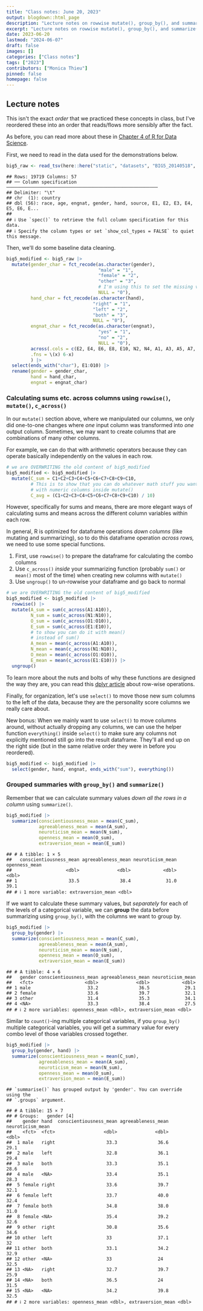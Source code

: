 ```yaml
---
title: "Class notes: June 20, 2023"
output: blogdown::html_page
description: "Lecture notes on rowwise mutate(), group_by(), and summarize()."
excerpt: "Lecture notes on rowwise mutate(), group_by(), and summarize()."
date: 2023-06-20
lastmod: "2024-06-07"
draft: false
images: []
categories: ["Class notes"]
tags: ["2023"]
contributors: ["Monica Thieu"]
pinned: false
homepage: false
---
```




## Lecture notes

This isn't the exact _order_ that we practiced these concepts in class, but I've reordered these into an order that reads/flows more sensibly after the fact.

As before, you can read more about these in [Chapter 4 of R for Data Science](https://r4ds.hadley.nz/data-transform.html).

First, we need to read in the data used for the demonstrations below.


``` r
big5_raw <- read_tsv(here::here("static", "datasets", "BIG5_20140518", "data.csv"))
```

```
## Rows: 19719 Columns: 57
## ── Column specification ────────────────────────────────────────────────────────
## Delimiter: "\t"
## chr  (1): country
## dbl (56): race, age, engnat, gender, hand, source, E1, E2, E3, E4, E5, E6, E...
## 
## ℹ Use `spec()` to retrieve the full column specification for this data.
## ℹ Specify the column types or set `show_col_types = FALSE` to quiet this message.
```

Then, we'll do some baseline data cleaning.


``` r
big5_modified <- big5_raw |> 
  mutate(gender_char = fct_recode(as.character(gender),
                                  "male" = "1",
                                  "female" = "2",
                                  "other" = "3",
                                  # I'm using this to set the missing values as NA
                                  NULL = "0"),
         hand_char = fct_recode(as.character(hand),
                                "right" = "1",
                                "left" = "2",
                                "both" = "3",
                                NULL = "0"),
         engnat_char = fct_recode(as.character(engnat),
                                  "yes" = "1",
                                  "no" = "2",
                                  NULL = "0"),
         across(.cols = c(E2, E4, E6, E8, E10, N2, N4, A1, A3, A5, A7, C2, C4, C6, C8, O2, O4, O6),
         .fns = \(x) 6-x)
         ) |> 
  select(ends_with("char"), E1:O10) |> 
  rename(gender = gender_char,
         hand = hand_char,
         engnat = engnat_char)
```

### Calculating sums etc. across columns using `rowwise()`, `mutate()`, `c_across()`

In our `mutate()` section above, where we manipulated our columns, we only did one-to-one changes where _one_ input column was transformed into _one_ output column. Sometimes, we may want to create columns that are combinations of many other columns.

For example, we can do that with arithmetic operators because they can operate basically independently on the values in each row.


``` r
# we are OVERWRITING the old content of big5_modified
big5_modified <- big5_modified |> 
  mutate(C_sum = C1+C2+C3+C4+C5+C6+C7+C8+C9+C10,
         # This is to show that you can do whatever math stuff you want
         # with numeric columns inside mutate()
         C_avg = (C1+C2+C3+C4+C5+C6+C7+C8+C9+C10) / 10)
```

However, specifically for sums and means, there are more elegant ways of calculating sums and means across the different column variables within each row.

In general, R is optimized for dataframe operations _down columns_ (like mutating and summarizing), so to do this dataframe operation _across rows,_ we need to use some special functions.

1. First, use `rowwise()` to prepare the dataframe for calculating the combo columns
2. Use `c_across()` _inside_ your summarizing function (probably `sum()` or `mean()` most of the time) when creating new columns with `mutate()`
3. Use `ungroup()` to un-rowwise your dataframe and go back to normal


``` r
# we are OVERWRITING the old content of big5_modified
big5_modified <- big5_modified |> 
  rowwise() |> 
  mutate(A_sum = sum(c_across(A1:A10)),
         N_sum = sum(c_across(N1:N10)),
         O_sum = sum(c_across(O1:O10)),
         E_sum = sum(c_across(E1:E10)),
         # to show you can do it with mean()
         # instead of sum()
         A_mean = mean(c_across(A1:A10)),
         N_mean = mean(c_across(N1:N10)),
         O_mean = mean(c_across(O1:O10)),
         E_mean = mean(c_across(E1:E10))) |> 
  ungroup()
```

To learn more about the nuts and bolts of why these functions are designed the way they are, you can read this [dplyr article](https://dplyr.tidyverse.org/articles/rowwise.html) about row-wise operations.

Finally, for organization, let's use `select()` to move those new sum columns to the left of the data, because they are the personality score columns we really care about. 

New bonus: When we mainly want to use `select()` to move columns around, without actually dropping any columns, we can use the helper function `everything()` inside `select()` to make sure any columns not explicitly mentioned still go into the result dataframe. They'll all end up on the right side (but in the same relative order they were in before you reordered).


``` r
big5_modified <- big5_modified |> 
  select(gender, hand, engnat, ends_with("sum"), everything())
```

### Grouped summaries with `group_by()` and `summarize()`

Remember that we can calculate summary values _down all the rows in a column_ using `summarize()`.


``` r
big5_modified |> 
  summarize(conscientiousness_mean = mean(C_sum),
            agreeableness_mean = mean(A_sum),
            neuroticism_mean = mean(N_sum),
            openness_mean = mean(O_sum),
            extraversion_mean = mean(E_sum))
```

```
## # A tibble: 1 × 5
##   conscientiousness_mean agreeableness_mean neuroticism_mean openness_mean
##                    <dbl>              <dbl>            <dbl>         <dbl>
## 1                   33.5               38.4             31.0          39.1
## # ℹ 1 more variable: extraversion_mean <dbl>
```

If we want to calculate these summary values, but _separately_ for each of the levels of a categorical variable, we can **group** the data before summarizing using `group_by()`, with the columns we want to group by.


``` r
big5_modified |> 
  group_by(gender) |> 
  summarize(conscientiousness_mean = mean(C_sum),
            agreeableness_mean = mean(A_sum),
            neuroticism_mean = mean(N_sum),
            openness_mean = mean(O_sum),
            extraversion_mean = mean(E_sum))
```

```
## # A tibble: 4 × 6
##   gender conscientiousness_mean agreeableness_mean neuroticism_mean
##   <fct>                   <dbl>              <dbl>            <dbl>
## 1 male                     33.2               36.5             29.1
## 2 female                   33.6               39.7             32.1
## 3 other                    31.4               35.3             34.1
## 4 <NA>                     33.3               38.4             27.5
## # ℹ 2 more variables: openness_mean <dbl>, extraversion_mean <dbl>
```

Similar to `count()`-ing multiple categorical variables, if you `group_by()` multiple categorical variables, you will get a summary value for every combo level of those variables crossed together.


``` r
big5_modified |> 
  group_by(gender, hand) |> 
  summarize(conscientiousness_mean = mean(C_sum),
            agreeableness_mean = mean(A_sum),
            neuroticism_mean = mean(N_sum),
            openness_mean = mean(O_sum),
            extraversion_mean = mean(E_sum))
```

```
## `summarise()` has grouped output by 'gender'. You can override using the
## `.groups` argument.
```

```
## # A tibble: 15 × 7
## # Groups:   gender [4]
##    gender hand  conscientiousness_mean agreeableness_mean neuroticism_mean
##    <fct>  <fct>                  <dbl>              <dbl>            <dbl>
##  1 male   right                   33.3               36.6             29.1
##  2 male   left                    32.8               36.1             29.4
##  3 male   both                    33.3               35.1             28.6
##  4 male   <NA>                    33.4               35.1             28.3
##  5 female right                   33.6               39.7             32.1
##  6 female left                    33.7               40.0             32.4
##  7 female both                    34.8               38.0             31.0
##  8 female <NA>                    35.4               39.2             32.6
##  9 other  right                   30.8               35.6             34.6
## 10 other  left                    33                 37.1             32  
## 11 other  both                    33.1               34.2             32.9
## 12 other  <NA>                    33                 24               32.5
## 13 <NA>   right                   32.7               39.7             25.9
## 14 <NA>   both                    36.5               24               31.5
## 15 <NA>   <NA>                    34.2               39.8             32.5
## # ℹ 2 more variables: openness_mean <dbl>, extraversion_mean <dbl>
```

